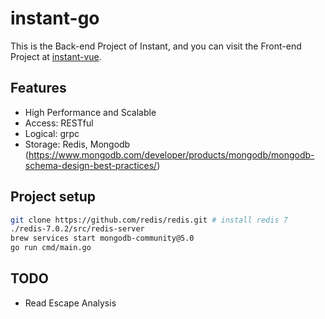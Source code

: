 # instant-go

This is the Back-end Project of Instant, and you can visit the Front-end Project at [instant-vue](https://github.com/ZYChimne/instant-vue).

## Features

* High Performance and Scalable
* Access: RESTful
* Logical: grpc
* Storage: Redis, Mongodb (https://www.mongodb.com/developer/products/mongodb/mongodb-schema-design-best-practices/)

## Project setup

```bash
git clone https://github.com/redis/redis.git # install redis 7
./redis-7.0.2/src/redis-server
brew services start mongodb-community@5.0
go run cmd/main.go
```

## TODO
  
* Read Escape Analysis